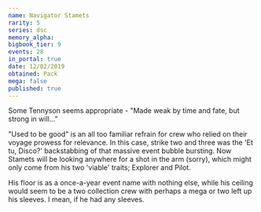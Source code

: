 ```yaml
---
name: Navigator Stamets
rarity: 5
series: dsc
memory_alpha:
bigbook_tier: 9
events: 28
in_portal: true
date: 12/02/2019
obtained: Pack
mega: false
published: true
---
```


Some Tennyson seems appropriate - "Made weak by time and fate, but strong in will..."

"Used to be good" is an all too familiar refrain for crew who relied on their voyage prowess for relevance. In this case, strike two and three was the 'Et tu, Disco?' backstabbing of that massive event bubble bursting. Now Stamets will be looking anywhere for a shot in the arm (sorry), which might only come from his two 'viable' traits; Explorer and Pilot. 

His floor is as a once-a-year event name with nothing else, while his ceiling would seem to be a two collection crew with perhaps a mega or two left up his sleeves. I mean, if he had any sleeves.
